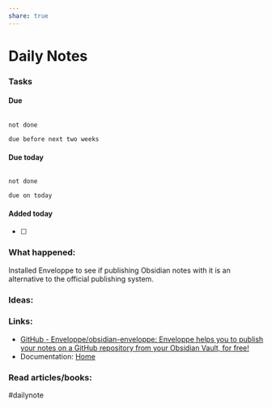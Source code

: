 ```yaml
---
share: true
---
```

# Daily Notes

### Tasks

#### Due

```tasks

not done

due before next two weeks

```

#### Due today

```tasks

not done

due on today

```

#### Added today

- [ ]

### What happened:
Installed Enveloppe to see if publishing Obsidian notes with it is an alternative to the official publishing system.

### Ideas:


### Links:
- [GitHub - Enveloppe/obsidian-enveloppe: Enveloppe helps you to publish your notes on a GitHub repository from your Obsidian Vault, for free!](https://github.com/Enveloppe/obsidian-enveloppe)
- Documentation: [Home](https://enveloppe.github.io)

### Read articles/books:


#dailynote 